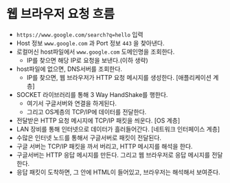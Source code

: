 # 웹 브라우저 요청 흐름

- `https://www.google.com/search?q=hello` 입력
- Host 정보 `www.google.com` 과 Port 정보 `443` 을 찾아낸다.
- 로컬머신 host파일에서 `www.google.com` 도메인명을 조회한다.
  - IP를 찾으면 해당 IP로 요청을 보낸다.(이하 생략)
- host파일에 없으면, DNS서버를 조회한다.
  - IP를 찾으면, 웹 브라우저가 HTTP 요청 메시지를 생성한다. [애플리케이션 계층]
- SOCKET 라이브러리를 통해 3 Way HandShake를 행한다. 
  - 여기서 구글서버와 연결을 하게된다.
  - 그리고 OS계층의 TCP/IP에 데이터를 전달한다.
- 전달받은 HTTP 요청 메시지에 TCP/IP 패킷을 씌운다. [OS 계층]
- LAN 장비를 통해 인터넷으로 데이터가 흘러들어간다. [네트워크 인터페이스 계층]
- 수많은 인터넷 노드를 통해서 구글서버로 패킷이 전달된다.
- 구글 서버는 TCP/IP 패킷을 까서 버리고, HTTP 메시지를 해석을 한다.
- 구글서버는 HTTP 응답 메시지를 만든다. 그리고 웹 브라우저로 응답 메시지를 전달한다.
- 응답 패킷이 도착하면, 그 안에 HTML이 들어있고, 브라우저는 해석해서 보여준다.
